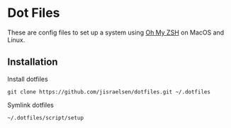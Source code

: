 # Dot Files

These are config files to set up a system using [Oh My ZSH](https://github.com/robbyrussell/oh-my-zsh) on MacOS and Linux.

## Installation

Install dotfiles

```terminal
git clone https://github.com/jisraelsen/dotfiles.git ~/.dotfiles
```

Symlink dotfiles

```terminal
~/.dotfiles/script/setup
```
